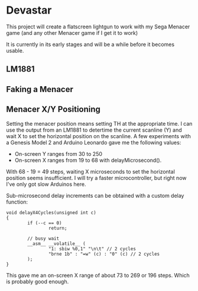 # Devastar
This project will create a flatscreen lightgun to work with my Sega Menacer game (and any other Menacer game if I get it to work)

It is currently in its early stages and will be a while before it becomes usable.

## LM1881


## Faking a Menacer


## Menacer X/Y Positioning
Setting the menacer position means setting TH at the appropriate time.  I can use
the output from an LM1881 to detertime the current scanline (Y) and wait X to
set the horizontal position on the scanline.   A few experiments with a Genesis 
Model 2 and Arduino Leonardo gave me the following values:

* On-screen Y ranges from 30 to 250
* On-screen X ranges from 19 to 68 with delayMicrosecond().

With 68 - 19 = 49 steps, waiting X microseconds to set the horizontal position
seems insufficient.  I will try a faster microcontroller, but right now I've only
got slow Arduinos here.


Sub-microsecond delay increments can be obtained with a custom delay function:
~~~
void delayX4Cycles(unsigned int c)
{
        if (--c == 0)
                return;

        // busy wait
        __asm__ __volatile__ (
                "1: sbiw %0,1" "\n\t" // 2 cycles
                "brne 1b" : "=w" (c) : "0" (c) // 2 cycles
        );
}
~~~

This gave me an on-screen X range of about 73 to 269 or 196 steps.  Which
is probably good enough.




